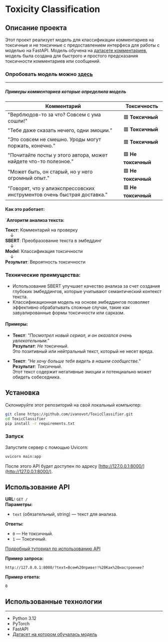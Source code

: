 # Toxicity Classification

## Описание проекта
Этот проект реализует модель для классификации комментариев на токсичные и не токсичные с предоставлением интерфеса для работы с моделью на FastAPI. Модель обучена на [датасете комментариев](https://www.kaggle.com/datasets/blackmoon/russian-language-toxic-comments), модель была создана для быстрого и простого предсказания токсичности комментариев или сообщений.

### Опробовать модель можно [здесь](https://huggingface.co/spaces/ytkoa/RuCommensClass)

---

##### Примеры комментариев которые определила модель

| **Комментарий**                                                                 | **Токсичность**       |
|--------------------------------------------------------------------------------|-----------------------|
| "Верблюдов-то за что? Совсем с ума сошли!"                                     | 🟥 **Токсичный**       |
| "Тебе даже сказать нечего, одни эмоции."                                       | 🟥 **Токсичный**       |
| "Это совсем не смешно. Уроды могут поржать, конечно."                          | 🟥 **Токсичный**       |
| "Почитайте посты у этого автора, может найдете что-то полезное."               | 🟩 **Не токсичный**    |
| "Может быть, он старый, но у него огромный опыт."                              | 🟩 **Не токсичный**    |
| "Говорят, что у алиэкспрессовских инструментов очень быстрая доставка."        | 🟩 **Не токсичный**    |

#### Как это работает:
`**Алгоритм анализа текста:**

**Текст**: Комментарий на проверку  
&nbsp;&nbsp;&nbsp;&nbsp;↓  
**SBERT**: Преобразование текста в эмбеддинг  
&nbsp;&nbsp;&nbsp;&nbsp;↓  
**Model**: Классификация токсичности  
&nbsp;&nbsp;&nbsp;&nbsp;↓  
**Результат**: Вероятность токсичности

  

### Технические преимущества:
- Использование SBERT улучшает качество анализа за счет создания глубоких эмбеддингов, которые учитывают семантический контекст текста.
- Классификационная модель на основе эмбеддингов позволяет эффективно обрабатывать сложные случаи, такие как завуалированные формы токсичности или сарказм.

#### Примеры:
- **Текст**: *"Посмотрел новый сериал, и он оказался очень увлекательным."*  
  **Результат**: *Не токсичный*.  
  Это позитивный или нейтральный текст, который не несет вреда.  

- **Текст**: *"Не хочу больше тебя видеть в нашем сообществе."*  
  **Результат**: *Токсичный*.  
  Этот текст содержит негативные эмоции и потенциально может обидеть собеседника. 

## Установка
Склонируйте этот репозиторий на свой локальный компьютер:

```bash
git clone https://github.com/ivanovot/ToxicClassifier.git
cd ToxicClassifier
pip install -r requirements.txt
```

### Запуск

Запустите сервер с помощью Uvicorn:

```bash
uvicorn main:app
```

После этого API будет доступен по адресу [http://127.0.0.1:8000/](http://127.0.0.1:8000/).

## Использование API

**URL:** `GET /`  
**Параметры:**  
- `text` (обязательный, string) — текст для анализа.

**Ответы:**  
- `0` — Не токсичный.  
- `1` — Токсичный.  

[Подробный туториал по использованию API](tutorial_fastapi_commands.ipynb)

**Пример запроса:**  
```
http://127.0.0.1:8000/?text=Всем%20привет!%20Как%20настроение?
```

**Пример ответа:**  
```
0
```

## Использованные технологии
---
- Python 3.12
- PyTorch
- FastAPI
- [Датасет на котором обучалась модель](https://www.kaggle.com/datasets/blackmoon/russian-language-toxic-comments)

